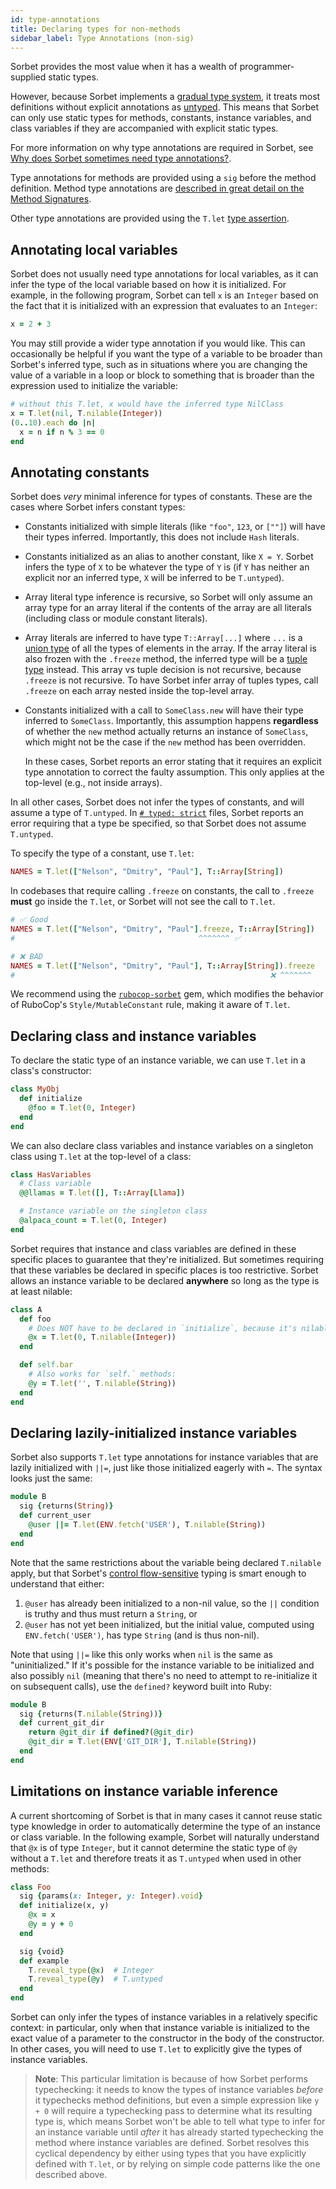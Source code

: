 ```yaml
---
id: type-annotations
title: Declaring types for non-methods
sidebar_label: Type Annotations (non-sig)
---
```


Sorbet provides the most value when it has a wealth of programmer-supplied static types.

However, because Sorbet implements a [gradual type system](gradual.md), it treats most definitions without explicit annotations as [untyped](untyped.md). This means that Sorbet can only use static types for methods, constants, instance variables, and class variables if they are accompanied with explicit static types.

For more information on why type annotations are required in Sorbet, see [Why does Sorbet sometimes need type annotations?](why-type-annotations.md).

Type annotations for methods are provided using a `sig` before the method definition. Method type annotations are [described in great detail on the Method Signatures](sigs.md).

Other type annotations are provided using the `T.let` [type assertion](type-assertions.md).

## Annotating local variables

Sorbet does not usually need type annotations for local variables, as it can infer the type of the local variable based on how it is initialized. For example, in the following program, Sorbet can tell `x` is an `Integer` based on the fact that it is initialized with an expression that evaluates to an `Integer`:

```ruby
x = 2 + 3
```

You may still provide a wider type annotation if you would like. This can occasionally be helpful if you want the type of a variable to be broader than Sorbet's inferred type, such as in situations where you are changing the value of a variable in a loop or block to something that is broader than the expression used to initialize the variable:

```ruby
# without this T.let, x would have the inferred type NilClass
x = T.let(nil, T.nilable(Integer))
(0..10).each do |n|
  x = n if n % 3 == 0
end
```

## Annotating constants

Sorbet does _very_ minimal inference for types of constants. These are the cases where Sorbet infers constant types:

- Constants initialized with simple literals (like `"foo"`, `123`, or `[""]`) will have their types inferred. Importantly, this does not include `Hash` literals.

- Constants initialized as an alias to another constant, like `X = Y`. Sorbet infers the type of `X` to be whatever the type of `Y` is (if `Y` has neither an explicit nor an inferred type, `X` will be inferred to be `T.untyped`).

- Array literal type inference is recursive, so Sorbet will only assume an array type for an array literal if the contents of the array are all literals (including class or module constant literals).

- Array literals are inferred to have type `T::Array[...]` where `...` is a [union type](union-types.md) of all the types of elements in the array. If the array literal is also frozen with the `.freeze` method, the inferred type will be a [tuple type](tuples.md) instead. This array vs tuple decision is not recursive, because `.freeze` is not recursive. To have Sorbet infer array of tuples types, call `.freeze` on each array nested inside the top-level array.

- Constants initialized with a call to `SomeClass.new` will have their type inferred to `SomeClass`. Importantly, this assumption happens **regardless** of whether the `new` method actually returns an instance of `SomeClass`, which might not be the case if the `new` method has been overridden.

  In these cases, Sorbet reports an error stating that it requires an explicit type annotation to correct the faulty assumption. This only applies at the top-level (e.g., not inside arrays).

In all other cases, Sorbet does not infer the types of constants, and will assume a type of `T.untyped`. In [`# typed: strict`](static.md) files, Sorbet reports an error requiring that a type be specified, so that Sorbet does not assume `T.untyped`.

To specify the type of a constant, use `T.let`:

```ruby
NAMES = T.let(["Nelson", "Dmitry", "Paul"], T::Array[String])
```

In codebases that require calling `.freeze` on constants, the call to `.freeze` **must** go inside the `T.let`, or Sorbet will not see the call to `T.let`.

```ruby
# ✅ Good
NAMES = T.let(["Nelson", "Dmitry", "Paul"].freeze, T::Array[String])
#                                         ^^^^^^^ ✅

# ❌ BAD
NAMES = T.let(["Nelson", "Dmitry", "Paul"], T::Array[String]).freeze
#                                                         ❌ ^^^^^^^
```

We recommend using the [`rubocop-sorbet`] gem, which modifies the behavior of RuboCop's `Style/MutableConstant` rule, making it aware of `T.let`.

[`rubocop-sorbet`]: https://github.com/Shopify/rubocop-sorbet

## Declaring class and instance variables

To declare the static type of an instance variable, we can use `T.let` in a class's constructor:

```ruby
class MyObj
  def initialize
    @foo = T.let(0, Integer)
  end
end
```

We can also declare class variables and instance variables on a singleton class using `T.let` at the top-level of a class:

```ruby
class HasVariables
  # Class variable
  @@llamas = T.let([], T::Array[Llama])

  # Instance variable on the singleton class
  @alpaca_count = T.let(0, Integer)
end
```

Sorbet requires that instance and class variables are defined in these specific places to guarantee that they're initialized. But sometimes requiring that these variables be declared in specific places is too restrictive. Sorbet allows an instance variable to be declared **anywhere** so long as the type is at least nilable:

```ruby
class A
  def foo
    # Does NOT have to be declared in `initialize`, because it's nilable:
    @x = T.let(0, T.nilable(Integer))
  end

  def self.bar
    # Also works for `self.` methods:
    @y = T.let('', T.nilable(String))
  end
end
```

## Declaring lazily-initialized instance variables

Sorbet also supports `T.let` type annotations for instance variables that are lazily initialized with `||=`, just like those initialized eagerly with `=`. The syntax looks just the same:

```ruby
module B
  sig {returns(String)}
  def current_user
    @user ||= T.let(ENV.fetch('USER'), T.nilable(String))
  end
end
```

Note that the same restrictions about the variable being declared `T.nilable` apply, but that Sorbet's [control flow-sensitive](flow-sensitive.md) typing is smart enough to understand that either:

1.  `@user` has already been initialized to a non-nil value, so the `||` condition is truthy and thus must return a `String`, or
2.  `@user` has not yet been initialized, but the initial value, computed using `ENV.fetch('USER')`, has type `String` (and is thus non-nil).

Note that using `||=` like this only works when `nil` is the same as "uninitialized." If it's possible for the instance variable to be initialized and also possibly `nil` (meaning that there's no need to attempt to re-initialize it on subsequent calls), use the `defined?` keyword built into Ruby:

```ruby
module B
  sig {returns(T.nilable(String))}
  def current_git_dir
    return @git_dir if defined?(@git_dir)
    @git_dir = T.let(ENV['GIT_DIR'], T.nilable(String))
  end
end
```

## Limitations on instance variable inference

A current shortcoming of Sorbet is that in many cases it cannot reuse static type knowledge in order to automatically determine the type of an instance or class variable. In the following example, Sorbet will naturally understand that `@x` is of type `Integer`, but it cannot determine the static type of `@y` without a `T.let` and therefore treats it as `T.untyped` when used in other methods:

```ruby
class Foo
  sig {params(x: Integer, y: Integer).void}
  def initialize(x, y)
    @x = x
    @y = y + 0
  end

  sig {void}
  def example
    T.reveal_type(@x)  # Integer
    T.reveal_type(@y)  # T.untyped
  end
end
```

Sorbet can only infer the types of instance variables in a relatively specific context: in particular, only when that instance variable is initialized to the exact value of a parameter to the constructor in the body of the constructor. In other cases, you will need to use `T.let` to explicitly give the types of instance variables.

> **Note**: This particular limitation is because of how Sorbet performs typechecking: it needs to know the types of instance variables _before_ it typechecks method definitions, but even a simple expression like `y + 0` will require a typechecking pass to determine what its resulting type is, which means Sorbet won't be able to tell what type to infer for an instance variable until _after_ it has already started typechecking the method where instance variables are defined. Sorbet resolves this cyclical dependency by either using types that you have explicitly defined with `T.let`, or by relying on simple code patterns like the one described above.
